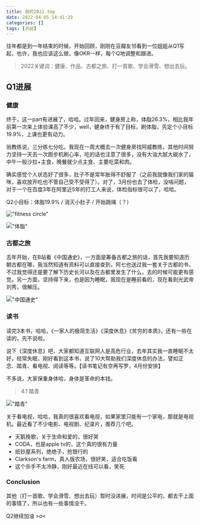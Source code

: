 ```yaml
---
title: 我的2022.tmp
date: 2022-04-05 14:41:29
categories: []
tags: [总结]
---
```


往年都是到一年结束的时候，开始回顾，刚刚在豆瓣友邻看到一位姐姐从Q1写起，也许，我也应该这么做，像OKR一样，每个Q地调整和跟进。

> 2022关键词：健康、作品、古都之旅、打一首歌、学会滑雪、想出去玩。

## Q1进展

### 健康

终于，这一part有进展了，哈哈。过年回来，健身房上称，体脂26.3%，相比我年前第一次来上体验课高了不少，well，健身终于有了目标，刷体脂，先定个小目标19.9%，上课也更有动力。

翁教练说，三分练七分吃。我现在一周大概去一次健身房找阿威教练，其他时间努力坚持一天去一次跑步机刷心率，吃的话也注意了很多，没有大油大腻大碳水了，中午一般沙拉+主食，晚餐就少点主食、主要吃菜和肉。

确实感觉个人状态好了很多，肚子不是常年胀得不舒服了（之前我就像我们家的猫咪，喜欢放开吃也不管自己受不受得了）。对了，3月份也去了体检，没啥问题，对于一个在百度3年在阿里近5年的打工人来说，体检指标很可以了，哈哈。

Q2小目标：体脂19.9% / 消灭小肚子 / 开始跳绳（？）

!["fitness circle"](https://wyy-static.oss-cn-guangzhou.aliyuncs.com/xx/year2022/IMG_2083.PNG?x-oss-process=style/cocktail)

!["体脂"](https://wyy-static.oss-cn-guangzhou.aliyuncs.com/xx/year2022/IMG_2115.PNG)


### 古都之旅

去年开始，在B站看《中国通史》，一方面是筹备古都之旅的话，首先我要知道历朝古都在哪，我当然知道有资料可以直接查到，阿七也送过我一套关于古都的书，不过我觉得还是要了解下历史长河以及在古都里发生了什么，去的时候可能更有感觉。另一方面，坚持得下来，也是因为睡眠，我现在是睡前看的，现在看到光武帝刘秀，很解压。

!["中国通史"](https://wyy-static.oss-cn-guangzhou.aliyuncs.com/xx/year2022/IMG_2116.PNG)

### 读书

读完3本书，哈哈，《一家人的极简生活》《深度休息》《贫穷的本质》，还有一些在读的，先不说啦。

说下《深度休息》吧，大家都知道互联网人是高危行业，去年其实我一直睡眠不太好，经常失眠，刚好看到这本书，说了10大帮助我们深度休息的办法，譬如正念、踏青、看电视、阅读等等。【读书笔记有空再写罗，4月份安排】

不多说，大家保重身体哈，身体是革命的本钱。

> 4.1 踏青

!["踏青"](https://wyy-static.oss-cn-guangzhou.aliyuncs.com/xx/year2022/IMG_2081.jpeg?x-oss-process=style/cocktail)

关于看电视，哈哈，我真的很喜欢看电视，如果家里只能有一个家电，那就是电视机。最近看了不少电影、电视剧、纪录片，推荐几个吧。

* 天鹅挽歌，关于生命和爱的，很好哭
* CODA，也是apple tv的，这个真的很有力量
* 纸钞屋系列，绝绝子，抢银行的
* Clarkson's farm，真人版农场，很好笑，适合吃饭看
* 这个杀手不太冷静，刚好最近在线可以看，笑死

### Conclusion

其他（打一首歌、学会滑雪、想出去玩）暂时没进展，时间是公平的，都去干上面的事情了，所以也有一些事情没干。

Q2继续加油 >o<